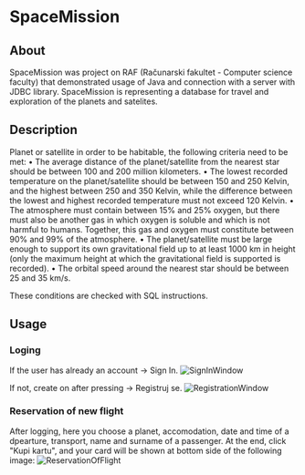 # SpaceMission

## About

SpaceMission was project on RAF (Računarski fakultet - Computer science faculty) that demonstrated usage of Java and connection with a server with JDBC library. SpaceMission is representing a database for travel and exploration of the planets and satelites.


## Description

Planet or satellite in order to be habitable, the following criteria need to be met:
• The average distance of the planet/satellite from the nearest star should be between 100 and 200 million kilometers.
• The lowest recorded temperature on the planet/satellite should be between 150 and 250 Kelvin, and the highest between 250 and 350 Kelvin, while the difference between the lowest and highest recorded temperature must not exceed 120 Kelvin.
• The atmosphere must contain between 15% and 25% oxygen, but there must also be another gas in which oxygen is soluble and which is not harmful to humans. Together, this gas and oxygen must constitute between 90% and 99% of the atmosphere.
• The planet/satellite must be large enough to support its own gravitational field up to at least 1000 km in height (only the maximum height at which the gravitational field is supported is recorded).
• The orbital speed around the nearest star should be between 25 and 35 km/s.

These conditions are checked with SQL instructions.


## Usage

### Loging

If the user has already an account -> Sign In.
![SignInWindow](https://github.com/user-attachments/assets/c47da6ec-31f4-4e5b-b50f-4f963509f34f)

If not, create on after pressing -> Registruj se.
![RegistrationWindow](https://github.com/user-attachments/assets/a5c4bbd8-0d6c-40ec-b2a0-3418b9c2f506)

### Reservation of new flight

After logging, here you choose a planet, accomodation, date and time of a dpearture, transport, name and surname of a passenger. At the end, click "Kupi kartu", and your card will be shown at bottom side of the following image:
![ReservationOfFlight](https://github.com/user-attachments/assets/c0ffa2f9-9eeb-4ae0-a839-f649d391bd67)
